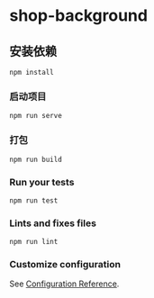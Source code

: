 # shop-background

## 安装依赖
```
npm install
```

### 启动项目
```
npm run serve
```

### 打包
```
npm run build
```

### Run your tests
```
npm run test
```

### Lints and fixes files
```
npm run lint
```

### Customize configuration
See [Configuration Reference](https://cli.vuejs.org/config/).
